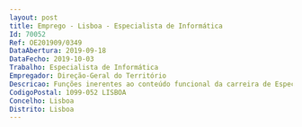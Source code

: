 ```yaml
--- 
layout: post
title: Emprego - Lisboa - Especialista de Informática
Id: 70052
Ref: OE201909/0349
DataAbertura: 2019-09-18
DataFecho: 2019-10-03
Trabalho: Especialista de Informática
Empregador: Direção-Geral do Território
Descricao: Funções inerentes ao conteúdo funcional da carreira de Especialista de Informática, a afetar à Divisão de Gestão de Recursos Informáticos da Direção Geral do Território, designadamente  Administração de Sistemas Unix   Administração da Plataforma de Gestão de Virtualização  Administração de Aplicações Apache, LifeRay, JBoss e JBPM  Manutenção e atualização   kernel, patches, análise de logs, backups, utilizadores, jobs de sistema   Otimização e tunning.
CodigoPostal: 1099-052 LISBOA
Concelho: Lisboa
Distrito: Lisboa
--- 
```

